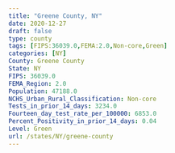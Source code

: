 ```yaml
---
title: "Greene County, NY"
date: 2020-12-27
draft: false
type: county
tags: [FIPS:36039.0,FEMA:2.0,Non-core,Green]
categories: [NY]
County: Greene County
State: NY
FIPS: 36039.0
FEMA_Region: 2.0
Population: 47188.0
NCHS_Urban_Rural_Classification: Non-core
Tests_in_prior_14_days: 3234.0
Fourteen_day_test_rate_per_100000: 6853.0
Percent_Positivity_in_prior_14_days: 0.04
Level: Green
url: /states/NY/greene-county
---
```



